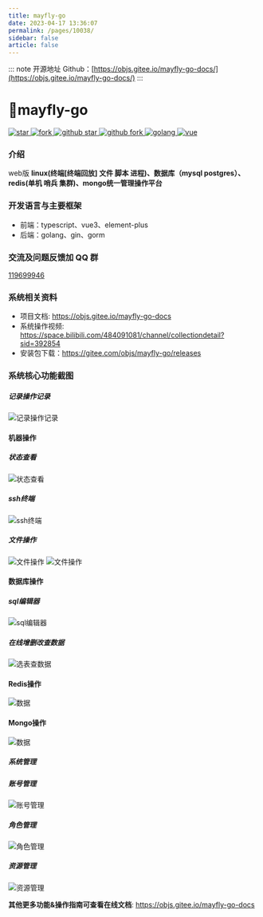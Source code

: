 ```yaml
---
title: mayfly-go
date: 2023-04-17 13:36:07
permalink: /pages/10038/
sidebar: false
article: false
---
```

::: note 开源地址
Github：[https://objs.gitee.io/mayfly-go-docs/](https://objs.gitee.io/mayfly-go-docs/)
:::

# 🌈mayfly-go

[![star](https://gitee.com/objs/mayfly-go/badge/star.svg?theme=white) ![fork](https://gitee.com/objs/mayfly-go/badge/fork.svg) ](https://gitee.com/objs/mayfly-go)[![github star](https://img.shields.io/github/stars/may-fly/mayfly-go.svg?style=social) ![github fork](https://img.shields.io/github/forks/may-fly/mayfly-go.svg?style=social) ](https://github.com/may-fly/mayfly-go)[![golang](https://img.shields.io/badge/Golang-1.18%2B-yellow.svg) ](https://github.com/golang/go)[![vue](https://img.shields.io/badge/Vue-3.x-green.svg)](https://cn.vuejs.org/)

### 介绍

web版 **linux(终端[终端回放] 文件 脚本 进程)、数据库（mysql postgres）、redis(单机 哨兵 集群)、mongo统一管理操作平台**

### 开发语言与主要框架

- 前端：typescript、vue3、element-plus
- 后端：golang、gin、gorm

### 交流及问题反馈加 QQ 群

[119699946](https://qm.qq.com/cgi-bin/qm/qr?k=IdJSHW0jTMhmWFHBUS9a83wxtrxDDhFj&jump_from=webapi)

### 系统相关资料

- 项目文档: https://objs.gitee.io/mayfly-go-docs
- 系统操作视频: https://space.bilibili.com/484091081/channel/collectiondetail?sid=392854
- 安装包下载：https://gitee.com/objs/mayfly-go/releases

### 系统核心功能截图

##### 记录操作记录

![记录操作记录](https://images.gitee.com/uploads/images/2021/0508/204608_83ef7c33_1240250.png)

#### 机器操作

##### 状态查看

![状态查看](https://objs.gitee.io/mayfly-go-docs/home/machine-status.jpg)

##### ssh终端

![ssh终端](https://objs.gitee.io/mayfly-go-docs/home/machine-ssh.jpg)

##### 文件操作

![文件操作](https://objs.gitee.io/mayfly-go-docs/home/file-dir.jpg) ![文件操作](https://objs.gitee.io/mayfly-go-docs/home/file-content-update.jpg)

#### 数据库操作

##### sql编辑器

![sql编辑器](https://objs.gitee.io/mayfly-go-docs/home/dbms-sql-editor.jpg)

##### 在线增删改查数据

![选表查数据](https://objs.gitee.io/mayfly-go-docs/home/dbms-show-table-data.jpg)

#### Redis操作

![数据](https://objs.gitee.io/mayfly-go-docs/home/redis-data-list.jpg)

#### Mongo操作

![数据](https://objs.gitee.io/mayfly-go-docs/home/mongo-op.jpg)

##### 系统管理

##### 账号管理

![账号管理](https://images.gitee.com/uploads/images/2021/0607/173919_a8d7dc18_1240250.png)

##### 角色管理

![角色管理](https://images.gitee.com/uploads/images/2021/0607/174028_3654fb28_1240250.png)

##### 资源管理

![资源管理](https://images.gitee.com/uploads/images/2021/0607/174436_e9e1535c_1240250.png)

**其他更多功能&操作指南可查看在线文档**: https://objs.gitee.io/mayfly-go-docs
